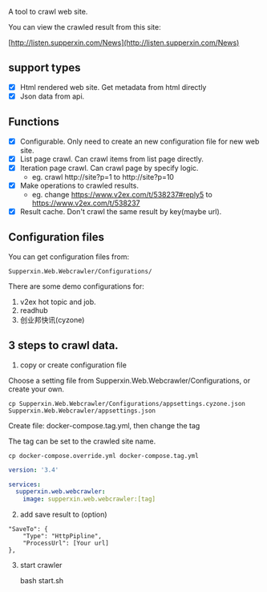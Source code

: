 A tool to crawl web site.

You can view the crawled result from this site:

[http://listen.supperxin.com/News](http://listen.supperxin.com/News)

## support types

- [x] Html rendered web site. Get metadata from html directly
- [x] Json data from api.

## Functions

- [x] Configurable. Only need to create an new configuration file for new web site.
- [x] List page crawl. Can crawl items from list page directly.
- [x] Iteration page crawl. Can crawl page by specify logic.
  - eg. crawl http://site?p=1 to http://site?p=10
- [x] Make operations to crawled results.
  - eg. change https://www.v2ex.com/t/538237#reply5 to https://www.v2ex.com/t/538237
- [x] Result cache. Don't crawl the same result by key(maybe url).

## Configuration files

You can get configuration files from:

    Supperxin.Web.Webcrawler/Configurations/

There are some demo configurations for:

1. v2ex hot topic and job.
2. readhub
3. 创业邦快讯(cyzone)

## 3 steps to crawl data.

1. copy or create configuration file

Choose a setting file from Supperxin.Web.Webcrawler/Configurations, or create your own.

    cp Supperxin.Web.Webcrawler/Configurations/appsettings.cyzone.json Supperxin.Web.Webcrawler/appsettings.json

Create file: docker-compose.tag.yml, then change the tag

The tag can be set to the crawled site name.

    cp docker-compose.override.yml docker-compose.tag.yml

```yaml
version: '3.4'

services:
  supperxin.web.webcrawler:
    image: supperxin.web.webcrawler:[tag]
```

2. add save result to (option)

```
"SaveTo": {
    "Type": "HttpPipline",
    "ProcessUrl": [Your url]
},
```

3. start crawler

    bash start.sh
